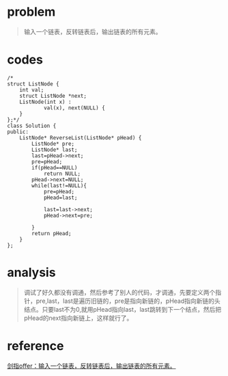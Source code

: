 # problem
>输入一个链表，反转链表后，输出链表的所有元素。

# codes
```
/*
struct ListNode {
	int val;
	struct ListNode *next;
	ListNode(int x) :
			val(x), next(NULL) {
	}
};*/
class Solution {
public:
    ListNode* ReverseList(ListNode* pHead) {
        ListNode* pre;
        ListNode* last;
        last=pHead->next;
        pre=pHead;
        if(pHead==NULL)
            return NULL;
        pHead->next=NULL;
        while(last!=NULL){
            pre=pHead;
            pHead=last;
            
            last=last->next;
            pHead->next=pre;
            
        }
        return pHead;
    }
};
```
# analysis
>调试了好久都没有调通，然后参考了别人的代码，才调通，先要定义两个指针，pre,last，last是遍历旧链的，pre是指向新链的，pHead指向新链的头结点。只要last不为0,就用pHead指向last，last跳转到下一个结点，然后把pHead的next指向新链上，这样就行了。
# reference
[ 剑指offer：输入一个链表，反转链表后，输出链表的所有元素。][1]

[1]: http://blog.csdn.net/u010889616/article/details/48216115